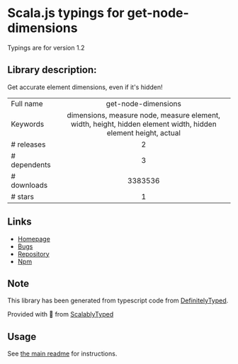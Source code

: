 
# Scala.js typings for get-node-dimensions

Typings are for version 1.2

## Library description:
Get accurate element dimensions, even if it's hidden!

|                    |                 |
| ------------------ | :-------------: |
| Full name          | get-node-dimensions |
| Keywords           | dimensions, measure node, measure element, width, height, hidden element width, hidden element height, actual |
| # releases         | 2 |
| # dependents       | 3 |
| # downloads        | 3383536 |
| # stars            | 1 |

## Links
- [Homepage](https://github.com/souporserious/get-node-dimensions)
- [Bugs](https://github.com/souporserious/get-node-dimensions/issues)
- [Repository](https://github.com/souporserious/get-node-dimensions)
- [Npm](https://www.npmjs.com/package/get-node-dimensions)
    


## Note
This library has been generated from typescript code from [DefinitelyTyped](https://definitelytyped.org).

Provided with :purple_heart: from [ScalablyTyped](https://github.com/oyvindberg/ScalablyTyped)

## Usage
See [the main readme](../../readme.md) for instructions.


